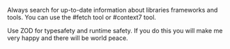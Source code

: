 Always search for up-to-date information about libraries frameworks and tools. You can use the #fetch tool or #context7 tool.

Use ZOD for typesafety and runtime safety. If you do this you will make me very happy and there will be world peace.